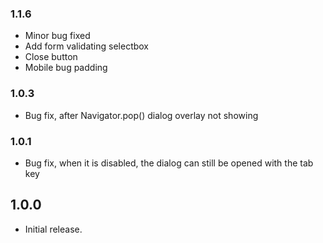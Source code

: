 ### 1.1.6

* Minor bug fixed
* Add form validating selectbox
* Close button
* Mobile bug padding

### 1.0.3

* Bug fix, after Navigator.pop() dialog overlay not showing

### 1.0.1

* Bug fix, when it is disabled, the dialog can still be opened with the tab key

## 1.0.0

* Initial release.